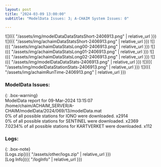 ```yaml
---
layout: post
title: "2024-03-09 13:00:00"
subtitle: "ModelData Issues: 3; A-CHAIM System Issues: 0"

---
```


![]({{ "/assets/img/modelDataDataStatsShort-2406913.png" | relative_url }})
![]({{ "/assets/img/achaimDataStatsShort-2406913.png" | relative_url }})
![]({{ "/assets/img/achaimDataStatsLong00-2406913.png" | relative_url }})
![]({{ "/assets/img/achaimDataStatsLong01-2406913.png" | relative_url }})
![]({{ "/assets/img/achaimDataStatsLong02-2406913.png" | relative_url }})
![]({{ "/assets/img/modelDataDataStats-2406913.png" | relative_url }})
![]({{ "/assets/img/modelDataStationStats-2406913.png" | relative_url }})
![]({{ "/assets/img/achaimRunTime-2406913.png" | relative_url }})


### ModelData Issues:  
  
{: .box-warning}  
 ModelData report for 09-Mar-2024 13:15:07   
 /home/chaim/ACHAIM_SERVER/A-CHAIM/modelData/2024/069/13/modelData.mat   
 0% of all possible stations for IONO were downloaded. x2914   
 0% of all possible stations for SENTINEL were downloaded. x2369   
 7.0234% of all possible stations for KARTVERKET were downloaded. x112   
  


### Logs:  
  
{: .box-note}  
[Logs.zip]({{ "/assets/other/logs.zip" | relative_url }})  
[Log Info]({{ "/logInfo" | relative_url }})  
